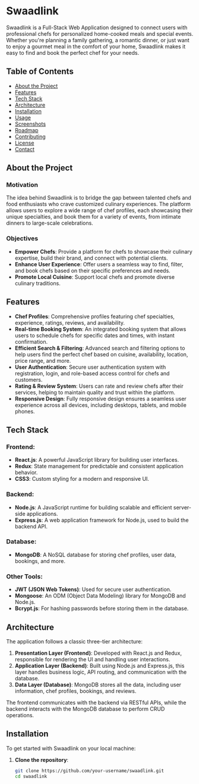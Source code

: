 # Swaadlink

Swaadlink is a Full-Stack Web Application designed to connect users with professional chefs for personalized home-cooked meals and special events. Whether you're planning a family gathering, a romantic dinner, or just want to enjoy a gourmet meal in the comfort of your home, Swaadlink makes it easy to find and book the perfect chef for your needs.

## Table of Contents
- [About the Project](#about-the-project)
- [Features](#features)
- [Tech Stack](#tech-stack)
- [Architecture](#architecture)
- [Installation](#installation)
- [Usage](#usage)
- [Screenshots](#screenshots)
- [Roadmap](#roadmap)
- [Contributing](#contributing)
- [License](#license)
- [Contact](#contact)

## About the Project

### Motivation
The idea behind Swaadlink is to bridge the gap between talented chefs and food enthusiasts who crave customized culinary experiences. The platform allows users to explore a wide range of chef profiles, each showcasing their unique specialties, and book them for a variety of events, from intimate dinners to large-scale celebrations.

### Objectives
- **Empower Chefs**: Provide a platform for chefs to showcase their culinary expertise, build their brand, and connect with potential clients.
- **Enhance User Experience**: Offer users a seamless way to find, filter, and book chefs based on their specific preferences and needs.
- **Promote Local Cuisine**: Support local chefs and promote diverse culinary traditions.

## Features

- **Chef Profiles**: Comprehensive profiles featuring chef specialties, experience, ratings, reviews, and availability.
- **Real-time Booking System**: An integrated booking system that allows users to schedule chefs for specific dates and times, with instant confirmation.
- **Efficient Search & Filtering**: Advanced search and filtering options to help users find the perfect chef based on cuisine, availability, location, price range, and more.
- **User Authentication**: Secure user authentication system with registration, login, and role-based access control for chefs and customers.
- **Rating & Review System**: Users can rate and review chefs after their services, helping to maintain quality and trust within the platform.
- **Responsive Design**: Fully responsive design ensures a seamless user experience across all devices, including desktops, tablets, and mobile phones.

## Tech Stack

### Frontend:
- **React.js**: A powerful JavaScript library for building user interfaces.
- **Redux**: State management for predictable and consistent application behavior.
- **CSS3**: Custom styling for a modern and responsive UI.

### Backend:
- **Node.js**: A JavaScript runtime for building scalable and efficient server-side applications.
- **Express.js**: A web application framework for Node.js, used to build the backend API.
  
### Database:
- **MongoDB**: A NoSQL database for storing chef profiles, user data, bookings, and more.

### Other Tools:
- **JWT (JSON Web Tokens)**: Used for secure user authentication.
- **Mongoose**: An ODM (Object Data Modeling) library for MongoDB and Node.js.
- **Bcrypt.js**: For hashing passwords before storing them in the database.

## Architecture

The application follows a classic three-tier architecture:

1. **Presentation Layer (Frontend)**: Developed with React.js and Redux, responsible for rendering the UI and handling user interactions.
2. **Application Layer (Backend)**: Built using Node.js and Express.js, this layer handles business logic, API routing, and communication with the database.
3. **Data Layer (Database)**: MongoDB stores all the data, including user information, chef profiles, bookings, and reviews.

The frontend communicates with the backend via RESTful APIs, while the backend interacts with the MongoDB database to perform CRUD operations.

## Installation

To get started with Swaadlink on your local machine:

1. **Clone the repository**:
   ```bash
   git clone https://github.com/your-username/swaadlink.git
   cd swaadlink

